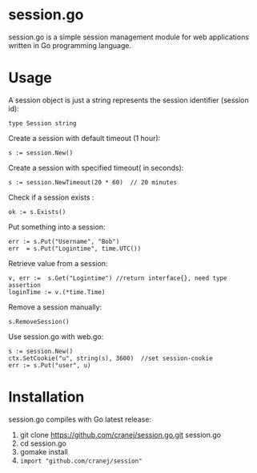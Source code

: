 session.go
========
session.go is a simple session management module for web applications written in Go programming language. 

Usage
=======
A session object is just a string represents the session identifier (session id):

    type Session string

Create a session with default timeout (1 hour):

    s := session.New() 

Create a session with specified timeout( in seconds):

    s := session.NewTimeout(20 * 60)  // 20 minutes

Check if a session exists :

    ok := s.Exists()

Put something into a session:

    err := s.Put("Username", "Bob")
    err  = s.Put("Logintime", time.UTC())

Retrieve value from a session:

    v, err :=  s.Get("Logintime") //return interface{}, need type assertion 
    loginTime := v.(*time.Time)

Remove a session manually:
    
    s.RemoveSession()

Use session.go with web.go:

    s := session.New()
    ctx.SetCookie("u", string(s), 3600)  //set session-cookie
    err := s.Put("user", u)

Installation
========
session.go compiles with Go latest release:

1. git clone https://github.com/cranej/session.go.git session.go
2. cd session.go
3. gomake install
4. `import "github.com/cranej/session"`
